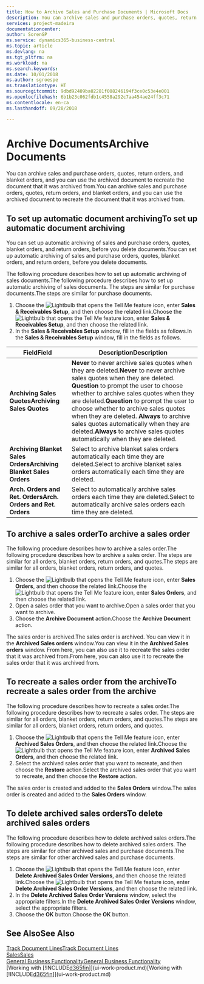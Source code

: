 ```yaml
---
title: How to Archive Sales and Purchase Documents | Microsoft Docs
description: You can archive sales and purchase orders, quotes, return orders, and blanket orders, and you can use the archived document to recreate the document that it was archived from.
services: project-madeira
documentationcenter: 
author: SorenGP
ms.service: dynamics365-business-central
ms.topic: article
ms.devlang: na
ms.tgt_pltfrm: na
ms.workload: na
ms.search.keywords: 
ms.date: 10/01/2018
ms.author: sgroespe
ms.translationtype: HT
ms.sourcegitcommit: 9dbd92409ba02281f008246194f3ce0c53e4e001
ms.openlocfilehash: 6b1b23c062fdb1c4558a292c7aa454ae24ff3c71
ms.contentlocale: en-ca
ms.lasthandoff: 09/28/2018

---
```

# <a name="archive-documents"></a><span data-ttu-id="d9d32-103">Archive Documents</span><span class="sxs-lookup"><span data-stu-id="d9d32-103">Archive Documents</span></span>
<span data-ttu-id="d9d32-104">You can archive sales and purchase orders, quotes, return orders, and blanket orders, and you can use the archived document to recreate the document that it was archived from.</span><span class="sxs-lookup"><span data-stu-id="d9d32-104">You can archive sales and purchase orders, quotes, return orders, and blanket orders, and you can use the archived document to recreate the document that it was archived from.</span></span>

## <a name="to-set-up-automatic-document-archiving"></a><span data-ttu-id="d9d32-105">To set up automatic document archiving</span><span class="sxs-lookup"><span data-stu-id="d9d32-105">To set up automatic document archiving</span></span>  
<span data-ttu-id="d9d32-106">You can set up automatic archiving of sales and purchase orders, quotes, blanket orders, and return orders, before you delete documents.</span><span class="sxs-lookup"><span data-stu-id="d9d32-106">You can set up automatic archiving of sales and purchase orders, quotes, blanket orders, and return orders, before you delete documents.</span></span>

<span data-ttu-id="d9d32-107">The following procedure describes how to set up automatic archiving of sales documents.</span><span class="sxs-lookup"><span data-stu-id="d9d32-107">The following procedure describes how to set up automatic archiving of sales documents.</span></span> <span data-ttu-id="d9d32-108">The steps are similar for purchase documents.</span><span class="sxs-lookup"><span data-stu-id="d9d32-108">The steps are similar for purchase documents.</span></span>
1.  <span data-ttu-id="d9d32-109">Choose the ![Lightbulb that opens the Tell Me feature](media/ui-search/search_small.png "Tell me what you want to do") icon, enter **Sales & Receivables Setup**, and then choose the related link.</span><span class="sxs-lookup"><span data-stu-id="d9d32-109">Choose the ![Lightbulb that opens the Tell Me feature](media/ui-search/search_small.png "Tell me what you want to do") icon, enter **Sales & Receivables Setup**, and then choose the related link.</span></span>
2. <span data-ttu-id="d9d32-110">In the **Sales & Receivables Setup** window, fill in the fields as follows.</span><span class="sxs-lookup"><span data-stu-id="d9d32-110">In the **Sales & Receivables Setup** window, fill in the fields as follows.</span></span>

|<span data-ttu-id="d9d32-111">Field</span><span class="sxs-lookup"><span data-stu-id="d9d32-111">Field</span></span>|<span data-ttu-id="d9d32-112">Description</span><span class="sxs-lookup"><span data-stu-id="d9d32-112">Description</span></span>|
|-----|-----------|
|<span data-ttu-id="d9d32-113">**Archiving Sales Quotes**</span><span class="sxs-lookup"><span data-stu-id="d9d32-113">**Archiving Sales Quotes**</span></span>|<span data-ttu-id="d9d32-114">**Never** to never archive sales quotes when they are deleted.</span><span class="sxs-lookup"><span data-stu-id="d9d32-114">**Never** to never archive sales quotes when they are deleted.</span></span> <span data-ttu-id="d9d32-115">**Question** to prompt the user to choose whether to archive sales quotes when they are deleted.</span><span class="sxs-lookup"><span data-stu-id="d9d32-115">**Question** to prompt the user to choose whether to archive sales quotes when they are deleted.</span></span> <span data-ttu-id="d9d32-116">**Always** to archive sales quotes automatically when they are deleted.</span><span class="sxs-lookup"><span data-stu-id="d9d32-116">**Always** to archive sales quotes automatically when they are deleted.</span></span>|
|<span data-ttu-id="d9d32-117">**Archiving Blanket Sales Orders**</span><span class="sxs-lookup"><span data-stu-id="d9d32-117">**Archiving Blanket Sales Orders**</span></span>|<span data-ttu-id="d9d32-118">Select to archive blanket sales orders automatically each time they are deleted.</span><span class="sxs-lookup"><span data-stu-id="d9d32-118">Select to archive blanket sales orders automatically each time they are deleted.</span></span>|
|<span data-ttu-id="d9d32-119">**Arch. Orders and Ret. Orders**</span><span class="sxs-lookup"><span data-stu-id="d9d32-119">**Arch. Orders and Ret. Orders**</span></span>|<span data-ttu-id="d9d32-120">Select to automatically archive sales orders each time they are deleted.</span><span class="sxs-lookup"><span data-stu-id="d9d32-120">Select to automatically archive sales orders each time they are deleted.</span></span>|

## <a name="to-archive-a-sales-order"></a><span data-ttu-id="d9d32-121">To archive a sales order</span><span class="sxs-lookup"><span data-stu-id="d9d32-121">To archive a sales order</span></span>
<span data-ttu-id="d9d32-122">The following procedure describes how to archive a sales order.</span><span class="sxs-lookup"><span data-stu-id="d9d32-122">The following procedure describes how to archive a sales order.</span></span> <span data-ttu-id="d9d32-123">The steps are similar for all orders, blanket orders, return orders, and quotes.</span><span class="sxs-lookup"><span data-stu-id="d9d32-123">The steps are similar for all orders, blanket orders, return orders, and quotes.</span></span>

1.  <span data-ttu-id="d9d32-124">Choose the ![Lightbulb that opens the Tell Me feature](media/ui-search/search_small.png "Tell me what you want to do") icon, enter **Sales Orders**, and then choose the related link.</span><span class="sxs-lookup"><span data-stu-id="d9d32-124">Choose the ![Lightbulb that opens the Tell Me feature](media/ui-search/search_small.png "Tell me what you want to do") icon, enter **Sales Orders**, and then choose the related link.</span></span>  
2.  <span data-ttu-id="d9d32-125">Open a sales order that you want to archive.</span><span class="sxs-lookup"><span data-stu-id="d9d32-125">Open a sales order that you want to archive.</span></span>  
3.  <span data-ttu-id="d9d32-126">Choose the **Archive Document** action.</span><span class="sxs-lookup"><span data-stu-id="d9d32-126">Choose the **Archive Document** action.</span></span>

<span data-ttu-id="d9d32-127">The sales order is archived.</span><span class="sxs-lookup"><span data-stu-id="d9d32-127">The sales order is archived.</span></span> <span data-ttu-id="d9d32-128">You can view it in the **Archived Sales orders** window.</span><span class="sxs-lookup"><span data-stu-id="d9d32-128">You can view it in the **Archived Sales orders** window.</span></span> <span data-ttu-id="d9d32-129">From here, you can also use it to recreate the sales order that it was archived from.</span><span class="sxs-lookup"><span data-stu-id="d9d32-129">From here, you can also use it to recreate the sales order that it was archived from.</span></span>

## <a name="to-recreate-a-sales-order-from-the-archive"></a><span data-ttu-id="d9d32-130">To recreate a sales order from the archive</span><span class="sxs-lookup"><span data-stu-id="d9d32-130">To recreate a sales order from the archive</span></span>
<span data-ttu-id="d9d32-131">The following procedure describes how to recreate a sales order.</span><span class="sxs-lookup"><span data-stu-id="d9d32-131">The following procedure describes how to recreate a sales order.</span></span> <span data-ttu-id="d9d32-132">The steps are similar for all orders, blanket orders, return orders, and quotes.</span><span class="sxs-lookup"><span data-stu-id="d9d32-132">The steps are similar for all orders, blanket orders, return orders, and quotes.</span></span>

1.  <span data-ttu-id="d9d32-133">Choose the ![Lightbulb that opens the Tell Me feature](media/ui-search/search_small.png "Tell me what you want to do") icon, enter **Archived Sales Orders**, and then choose the related link.</span><span class="sxs-lookup"><span data-stu-id="d9d32-133">Choose the ![Lightbulb that opens the Tell Me feature](media/ui-search/search_small.png "Tell me what you want to do") icon, enter **Archived Sales Orders**, and then choose the related link.</span></span>
2.  <span data-ttu-id="d9d32-134">Select the archived sales order that you want to recreate, and then choose the **Restore** action.</span><span class="sxs-lookup"><span data-stu-id="d9d32-134">Select the archived sales order that you want to recreate, and then choose the **Restore** action.</span></span>  

<span data-ttu-id="d9d32-135">The sales order is created and added to the **Sales Orders** window.</span><span class="sxs-lookup"><span data-stu-id="d9d32-135">The sales order is created and added to the **Sales Orders** window.</span></span>

## <a name="to-delete-archived-sales-orders"></a><span data-ttu-id="d9d32-136">To delete archived sales orders</span><span class="sxs-lookup"><span data-stu-id="d9d32-136">To delete archived sales orders</span></span>
<span data-ttu-id="d9d32-137">The following procedure describes how to delete archived sales orders.</span><span class="sxs-lookup"><span data-stu-id="d9d32-137">The following procedure describes how to delete archived sales orders.</span></span> <span data-ttu-id="d9d32-138">The steps are similar for other archived sales and purchase documents.</span><span class="sxs-lookup"><span data-stu-id="d9d32-138">The steps are similar for other archived sales and purchase documents.</span></span>

1.  <span data-ttu-id="d9d32-139">Choose the ![Lightbulb that opens the Tell Me feature](media/ui-search/search_small.png "Tell me what you want to do") icon, enter **Delete Archived Sales Order Versions**, and then choose the related link.</span><span class="sxs-lookup"><span data-stu-id="d9d32-139">Choose the ![Lightbulb that opens the Tell Me feature](media/ui-search/search_small.png "Tell me what you want to do") icon, enter **Delete Archived Sales Order Versions**, and then choose the related link.</span></span>  
2.  <span data-ttu-id="d9d32-140">In the **Delete Archived Sales Order Versions** window, select the appropriate filters.</span><span class="sxs-lookup"><span data-stu-id="d9d32-140">In the **Delete Archived Sales Order Versions** window, select the appropriate filters.</span></span>  
3.  <span data-ttu-id="d9d32-141">Choose the **OK** button.</span><span class="sxs-lookup"><span data-stu-id="d9d32-141">Choose the **OK** button.</span></span>

## <a name="see-also"></a><span data-ttu-id="d9d32-142">See Also</span><span class="sxs-lookup"><span data-stu-id="d9d32-142">See Also</span></span>
[<span data-ttu-id="d9d32-143">Track Document Lines</span><span class="sxs-lookup"><span data-stu-id="d9d32-143">Track Document Lines</span></span>](across-how-to-track-document-lines.md)  
[<span data-ttu-id="d9d32-144">Sales</span><span class="sxs-lookup"><span data-stu-id="d9d32-144">Sales</span></span>](sales-manage-sales.md)  
[<span data-ttu-id="d9d32-145">General Business Functionality</span><span class="sxs-lookup"><span data-stu-id="d9d32-145">General Business Functionality</span></span>](ui-across-business-areas.md)  
<span data-ttu-id="d9d32-146">[Working with [!INCLUDE[d365fin](includes/d365fin_md.md)]](ui-work-product.md)</span><span class="sxs-lookup"><span data-stu-id="d9d32-146">[Working with [!INCLUDE[d365fin](includes/d365fin_md.md)]](ui-work-product.md)</span></span>

